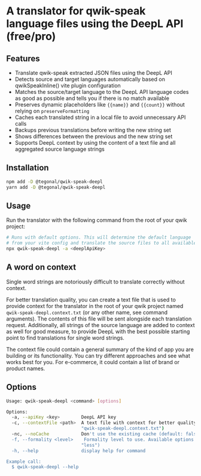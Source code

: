 # A translator for qwik-speak language files using the DeepL API (free/pro)

## Features

- Translate qwik-speak extracted JSON files using the DeepL API
- Detects source and target languages automatically based on qwikSpeakInline() vite plugin configuration
- Matches the source/target language to the DeepL API language codes as good as possible and tells you if there is no match available
- Preserves dynamic placeholders like `{{name}}` and `{{count}}` without relying on `preserveFormatting`
- Caches each translated string in a local file to avoid unnecessary API calls
- Backups previous translations before writing the new string set
- Shows differences between the previous and the new string set
- Supports DeepL context by using the content of a text file and all aggregated source language strings

## Installation

```bash
npm add -D @tegonal/qwik-speak-deepl
yarn add -D @tegonal/qwik-speak-deepl
```

## Usage

Run the translator with the following command from the root of your qwik project:

```bash
# Runs with default options. This will determine the default language
# from your vite config and translate the source files to all available languages.
npx qwik-speak-deepl -a <deeplApiKey>
```

## A word on context

Single word strings are notoriously difficult to translate correctly without context.

For better translation quality, you can create a text file that is used to provide context for the translator in the root of your qwik project named `qwik-speak-deepl.context.txt` (or any other name, see command arguments). The contents of this file will be sent alongside each translation request. Additionally, all strings of the source language are added to context as well for good measure, to provide DeepL with the best possible starting point to find translations for single word strings.

The context file could contain a general summary of the kind of app you are building or its functionality. You can try different approaches and see what works best for you. For e-commerce, it could contain a list of brand or product names.

## Options

```bash
Usage: qwik-speak-deepl <command> [options]

Options:
  -a, --apiKey <key>        DeepL API key
  -c, --contextFile <path>  A text file with context for better quality translations (default:
                            "qwik-speak-deepl.context.txt")
  -nc, --noCache            Don't use the existing cache (default: false)
  -f, --formality <level>    Formality level to use. Available options are 'less' or 'more' (default:
                            "less")
  -h, --help                display help for command

Example call:
  $ qwik-speak-deepl --help
```
